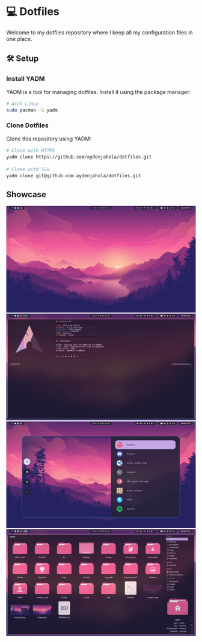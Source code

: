 # 💻 Dotfiles

Welcome to my dotfiles repository where I keep all my configuration files in one place.

## 🛠️ Setup

### Install YADM

YADM is a tool for managing dotfiles. Install it using the package manager:

```bash
# Arch Linux
sudo pacman -S yadm
```

### Clone Dotfiles

Clone this repository using YADM:

```sh
# Clone with HTTPS
yadm clone https://github.com/aydenjahola/dotfiles.git

# Clone with SSH
yadm clone git@github.com:aydenjahola/dotfiles.git
```

## Showcase

![alt text](.imgs/image.png)
![alt text](.imgs/image-1.png)
![alt text](.imgs/image-2.png)
![alt text](.imgs/image-3.png)